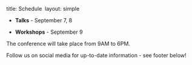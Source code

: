 title: Schedule ️
layout: simple


* **Talks** - September 7, 8

* **Workshops** - September 9


The conference will take place from 9AM to 6PM.


Follow us on social media for up-to-date information - see footer below!
